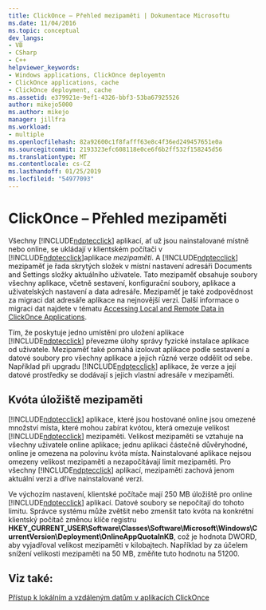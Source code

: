 ```yaml
---
title: ClickOnce – Přehled mezipaměti | Dokumentace Microsoftu
ms.date: 11/04/2016
ms.topic: conceptual
dev_langs:
- VB
- CSharp
- C++
helpviewer_keywords:
- Windows applications, ClickOnce deployemtn
- ClickOnce applications, cache
- ClickOnce deployment, cache
ms.assetid: e379921e-9ef1-4326-bbf3-53ba67925526
author: mikejo5000
ms.author: mikejo
manager: jillfra
ms.workload:
- multiple
ms.openlocfilehash: 82a92600c1f8fafff63e8c4f36ed249457651e0a
ms.sourcegitcommit: 2193323efc608118e0ce6f6b2ff532f158245d56
ms.translationtype: MT
ms.contentlocale: cs-CZ
ms.lasthandoff: 01/25/2019
ms.locfileid: "54977093"
---
```

# <a name="clickonce-cache-overview"></a>ClickOnce – Přehled mezipaměti
Všechny [!INCLUDE[ndptecclick](../deployment/includes/ndptecclick_md.md)] aplikací, ať už jsou nainstalované místně nebo online, se ukládají v klientském počítači v [!INCLUDE[ndptecclick](../deployment/includes/ndptecclick_md.md)]aplikace *mezipaměti*. A [!INCLUDE[ndptecclick](../deployment/includes/ndptecclick_md.md)] mezipaměť je řada skrytých složek v místní nastavení adresáři Documents and Settings složky aktuálního uživatele. Tato mezipaměť obsahuje soubory všechny aplikace, včetně sestavení, konfigurační soubory, aplikace a uživatelských nastavení a data adresáře. Mezipaměť je také zodpovědnost za migraci dat adresáře aplikace na nejnovější verzi. Další informace o migraci dat najdete v tématu [Accessing Local and Remote Data in ClickOnce Applications](../deployment/accessing-local-and-remote-data-in-clickonce-applications.md).  
  
 Tím, že poskytuje jedno umístění pro uložení aplikace [!INCLUDE[ndptecclick](../deployment/includes/ndptecclick_md.md)] převezme úlohy správy fyzické instalace aplikace od uživatele. Mezipaměť také pomáhá izolovat aplikace podle sestavení a datové soubory pro všechny aplikace a jejich různé verze oddělit od sebe. Například při upgradu [!INCLUDE[ndptecclick](../deployment/includes/ndptecclick_md.md)] aplikace, že verze a její datové prostředky se dodávají s jejich vlastní adresáře v mezipaměti.  
  
## <a name="cache-storage-quota"></a>Kvóta úložiště mezipaměti  
 [!INCLUDE[ndptecclick](../deployment/includes/ndptecclick_md.md)] aplikace, které jsou hostované online jsou omezené množství místa, které mohou zabírat kvótou, která omezuje velikost [!INCLUDE[ndptecclick](../deployment/includes/ndptecclick_md.md)] mezipaměti. Velikost mezipaměti se vztahuje na všechny uživatele online aplikace; jednu aplikaci částečně důvěryhodné, online je omezena na polovinu kvóta místa. Nainstalované aplikace nejsou omezeny velikost mezipaměti a nezapočítávají limit mezipaměti. Pro všechny [!INCLUDE[ndptecclick](../deployment/includes/ndptecclick_md.md)] aplikací, mezipaměti zachová jenom aktuální verzi a dříve nainstalované verzi.  
  
 Ve výchozím nastavení, klientské počítače mají 250 MB úložiště pro online [!INCLUDE[ndptecclick](../deployment/includes/ndptecclick_md.md)] aplikací. Datové soubory se nepočítají do tohoto limitu. Správce systému může zvětšit nebo zmenšit tato kvóta na konkrétní klientský počítač změnou klíče registru **HKEY_CURRENT_USER\Software\Classes\Software\Microsoft\Windows\CurrentVersion\Deployment\OnlineAppQuotaInKB**, což je hodnota DWORD, aby vyjadřoval velikost mezipaměti v kilobajtech. Například by za účelem snížení velikosti mezipaměti na 50 MB, změňte tuto hodnotu na 51200.  
  
## <a name="see-also"></a>Viz také:  
 [Přístup k lokálním a vzdáleným datům v aplikacích ClickOnce](../deployment/accessing-local-and-remote-data-in-clickonce-applications.md)